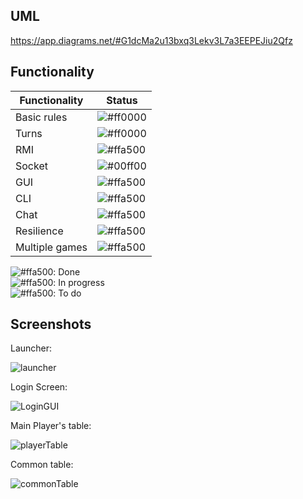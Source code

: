 ## UML
https://app.diagrams.net/#G1dcMa2u13bxq3Lekv3L7a3EEPEJiu2Qfz  
  
## Functionality
| Functionality |   Status   |
|---------------|------------|
| Basic rules  |   ![#ff0000](https://via.placeholder.com/15/00ff00/000000?text=+) |
| Turns  |   ![#ff0000](https://via.placeholder.com/15/ffa500/000000?text=+) |
| RMI  |   ![#ffa500](https://via.placeholder.com/15/00ff00/000000?text=+) |
| Socket  |   ![#00ff00](https://via.placeholder.com/15/ff0000/000000?text=+) |
| GUI  |   ![#ffa500](https://via.placeholder.com/15/ffa500/000000?text=+) |
| CLI  |   ![#ffa500](https://via.placeholder.com/15/ffa500/000000?text=+) |
| Chat  |   ![#ffa500](https://via.placeholder.com/15/ffa500/000000?text=+) |
| Resilience  |   ![#ffa500](https://via.placeholder.com/15/ff0000/000000?text=+) |
| Multiple games  |   ![#ffa500](https://via.placeholder.com/15/ff0000/000000?text=+) |


![#ffa500](https://via.placeholder.com/15/00ff00/000000?text=+): Done  
![#ffa500](https://via.placeholder.com/15/ffa500/000000?text=+): In progress  
![#ffa500](https://via.placeholder.com/15/ff0000/000000?text=+): To do  


## Screenshots
Launcher:

![launcher](https://github.com/SimoPolimi/ing-sw-2024-rodari-summa-rodigari-pignataro/assets/160849789/6763af06-8fc0-47ad-be9f-15399066b337)

Login Screen:

![LoginGUI](https://github.com/SimoPolimi/ing-sw-2024-rodari-summa-rodigari-pignataro/assets/160849789/aee1e2de-7219-43e5-a73a-de05e7fd6f81)

Main Player's table:

![playerTable](https://github.com/SimoPolimi/ing-sw-2024-rodari-summa-rodigari-pignataro/assets/160849789/fa3e9ae0-8bb7-4fe5-ad2f-9d767c99be06)


Common table:

![commonTable](https://github.com/SimoPolimi/ing-sw-2024-rodari-summa-rodigari-pignataro/assets/160849789/a70fd2de-5d26-40c4-a838-352d605508d7)
